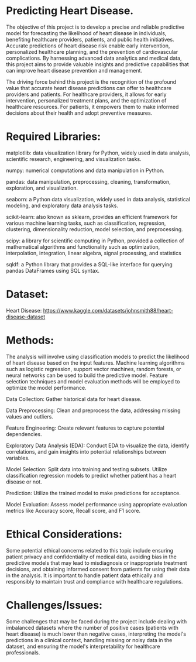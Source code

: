 # Predicting Heart Disease.

The objective of this project is to develop a precise and reliable predictive model for forecasting the likelihood of heart disease in individuals, benefiting healthcare providers, patients, and public health initiatives. Accurate predictions of heart disease risk enable early intervention, personalized healthcare planning, and the prevention of cardiovascular complications. By harnessing advanced data analytics and medical data, this project aims to provide valuable insights and predictive capabilities that can improve heart disease prevention and management.

The driving force behind this project is the recognition of the profound value that accurate heart disease predictions can offer to healthcare providers and patients. For healthcare providers, it allows for early intervention, personalized treatment plans, and the optimization of healthcare resources. For patients, it empowers them to make informed decisions about their health and adopt preventive measures.

# Required Libraries:

matplotlib: data visualization library for Python, widely used in data analysis, scientific research, engineering, and visualization tasks.

numpy: numerical computations and data manipulation in Python.

pandas: data manipulation, preprocessing, cleaning, transformation, exploration, and visualization.

seaborn: a Python data visualization, widely used in data analysis, statistical modeling, and exploratory data analysis tasks.

scikit-learn: also known as sklearn, provides an efficient framework for various machine learning tasks, such as classification, regression, clustering, dimensionality reduction, model selection, and preprocessing.

scipy: a library for scientific computing in Python, provided a collection of mathematical algorithms and functionality such as optimization, interpolation, integration, linear algebra, signal processing, and statistics

sqldf: a Python library that provides a SQL-like interface for querying pandas DataFrames using SQL syntax.

# Dataset:

Heart Disease: https://www.kaggle.com/datasets/johnsmith88/heart-disease-dataset

# Methods:

The analysis will involve using classification models to predict the likelihood of heart disease based on the input features. Machine learning algorithms such as logistic regression, support vector machines, random forests, or neural networks can be used to build the predictive model. Feature selection techniques and model evaluation methods will be employed to optimize the model performance.

Data Collection: Gather historical data for heart disease.

Data Preprocessing: Clean and preprocess the data, addressing missing values and outliers.

Feature Engineering: Create relevant features to capture potential dependencies.

Exploratory Data Analysis (EDA): Conduct EDA to visualize the data, identify correlations, and gain insights into potential relationships between variables.

Model Selection: Split data into training and testing subsets. Utilize classification regression models to predict whether patient has a heart disease or not.

Prediction: Utilize the trained model to make predictions for acceptance.

Model Evaluation: Assess model performance using appropriate evaluation metrics like Accuracy score, Recall score, and F1 score.

# Ethical Considerations:

Some potential ethical concerns related to this topic include ensuring patient privacy and confidentiality of medical data, avoiding bias in the predictive models that may lead to misdiagnosis or inappropriate treatment decisions, and obtaining informed consent from patients for using their data in the analysis. It is important to handle patient data ethically and responsibly to maintain trust and compliance with healthcare regulations.

# Challenges/Issues:

Some challenges that may be faced during the project include dealing with imbalanced datasets where the number of positive cases (patients with heart disease) is much lower than negative cases, interpreting the model's predictions in a clinical context, handling missing or noisy data in the dataset, and ensuring the model's interpretability for healthcare professionals.
